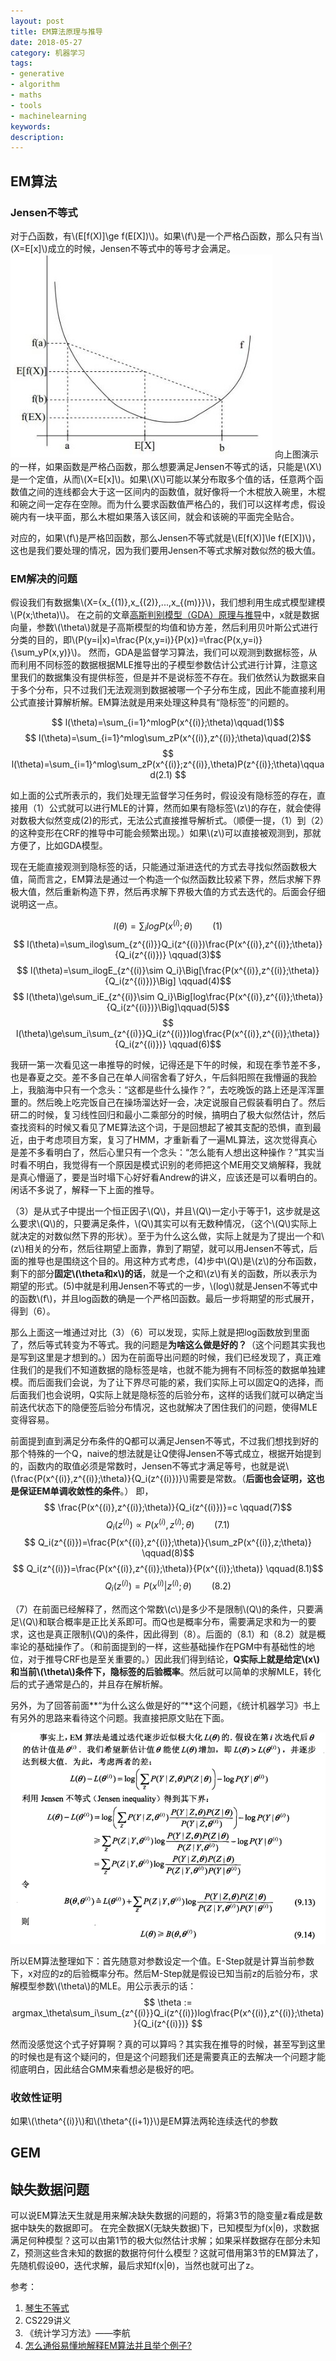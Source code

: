```yaml
---
layout: post
title: EM算法原理与推导
date: 2018-05-27
category: 机器学习
tags:
- generative
- algorithm
- maths
- tools
- machinelearning
keywords:
description:
---
```


## EM算法

### Jensen不等式
对于凸函数，有\\(E[f(X)]\ge f(E[X])\\)。如果\\(f\\)是一个严格凸函数，那么只有当\\(X=E[x]\\)成立的时候，Jensen不等式中的等号才会满足。
![Jensen不等式](/img/Jensen.jpeg)
向上图演示的一样，如果函数是严格凸函数，那么想要满足Jensen不等式的话，只能是\\(X\\)是一个定值，从而\\(X=E[x]\\)。如果\\(X\\)可能以某分布取多个值的话，任意两个函数值之间的连线都会大于这一区间内的函数值，就好像将一个木棍放入碗里，木棍和碗之间一定存在空隙。而为什么要求函数值严格凸的，我们可以这样考虑，假设碗内有一块平面，那么木棍如果落入该区间，就会和该碗的平面完全贴合。

对应的，如果\\(f\\)是严格凹函数，那么Jensen不等式就是\\(E[f(X)]\le f(E[X])\\)，这也是我们要处理的情况，因为我们要用Jensen不等式求解对数似然的极大值。

### EM解决的问题
假设我们有数据集\\(X=\{x_{(1)},x_{(2)},...,x_{(m)}\}\\)，我们想利用生成式模型建模\\(P(x;\theta)\\)。
在之前的文章[高斯判别模型（GDA）原理与推导]()中，x就是数据向量，参数\\(\theta\\)就是子高斯模型的均值和协方差，然后利用贝叶斯公式进行分类的目的，即\\(P(y=i|x)=\frac{P(x,y=i)}{P(x)}=\frac{P(x,y=i)}{\sum_yP(x,y)}\\)。
然而，GDA是监督学习算法，我们可以观测到数据标签，从而利用不同标签的数据根据MLE推导出的子模型参数估计公式进行计算，注意这里我们的数据集没有提供标签，但是并不是说标签不存在。我们依然认为数据来自于多个分布，只不过我们无法观测到数据被哪一个子分布生成，因此不能直接利用公式直接计算解析解。EM算法就是用来处理这种具有“隐标签”的问题的。

<!--  more -->

$$ l(\theta)=\sum_{i=1}^mlogP(x^{(i)};\theta)\qquad(1)$$
$$ l(\theta)=\sum_{i=1}^mlog\sum_zP(x^{(i)},z^{(i)};\theta)\quad(2)$$
$$ l(\theta)=\sum_{i=1}^mlog\sum_zP(x^{(i)};z^{(i)},\theta)P(z^{(i)};\theta)\qquad(2.1)
$$

如上面的公式所表示的，我们处理无监督学习任务时，假设没有隐标签的存在，直接用（1）公式就可以进行MLE的计算，然而如果有隐标签\\(z\\)的存在，就会使得对数极大似然变成(2)的形式，无法公式直接推导解析式。（顺便一提，（1）到（2）的这种变形在CRF的推导中可能会频繁出现。）如果\\(z\\)可以直接被观测到，那就方便了，比如GDA模型。

现在无能直接观测到隐标签的话，只能通过渐进迭代的方式去寻找似然函数极大值，简而言之，EM算法是通过一个构造一个似然函数比较紧下界，然后求解下界极大值，然后重新构造下界，然后再求解下界极大值的方式去迭代的。后面会仔细说明这一点。

$$ l(\theta)=\sum_ilogP(x^{(i)};\theta) \qquad(1)$$
$$ l(\theta)=\sum_ilog\sum_{z^{(i)}}Q_i(z^{(i)})\frac{P(x^{(i)},z^{(i)};\theta)}{Q_i(z^{(i)})} \qquad(3)$$
$$ l(\theta)=\sum_ilogE_{z^{(i)}\sim Q_i}\Big[\frac{P(x^{(i)},z^{(i)};\theta)}{Q_i(z^{(i)})}\Big] \qquad(4)$$
$$ l(\theta)\ge\sum_iE_{z^{(i)}\sim Q_i}\Big[log\frac{P(x^{(i)},z^{(i)};\theta)}{Q_i(z^{(i)})}\Big]\qquad(5)$$
$$ l(\theta)\ge\sum_i\sum_{z^{(i)}}Q_i(z^{(i)})log\frac{P(x^{(i)},z^{(i)};\theta)}{Q_i(z^{(i)})} \qquad(6)$$

我研一第一次看见这一串推导的时候，记得还是下午的时候，和现在季节差不多，也是春夏之交。差不多自己在单人间宿舍看了好久，午后斜阳照在我懵逼的我脸上，我脑海中只有一个念头：“这都是些什么操作？”，去吃晚饭的路上还是浑浑噩噩的。然后晚上吃完饭自己在操场溜达好一会，决定说服自己假装看明白了。然后研二的时候，复习线性回归和最小二乘部分的时候，搞明白了极大似然估计，然后查找资料的时候又看见了ME算法这个词，于是回想起了被其支配的恐惧，直到最近，由于考虑项目方案，复习了HMM，才重新看了一遍ML算法，这次觉得真心是差不多看明白了，然后心里只有一个念头：“怎么能有人想出这种操作？”其实当时看不明白，我觉得有一个原因是模式识别的老师把这个ME用交叉熵解释，我就是真心懵逼了，要是当时塌下心好好看Andrew的讲义，应该还是可以看明白的。闲话不多说了，解释一下上面的推导。

（3）是从式子中提出一个恒正因子\\(Q\\)，并且\\(Q\\)一定小于等于1，这步就是这么要求\\(Q\\)的，只要满足条件，\\(Q\\)其实可以有无数种情况，（这个\\(Q\\)实际上就决定的对数似然下界的形状）。至于为什么这么做，实际上就是为了提出一个和\\(z\\)相关的分布，然后往期望上面靠，靠到了期望，就可以用Jensen不等式，后面的推导也是围绕这个目的。用这种方式考虑，(4)步中\\(Q\\)是\\(z\\)的分布函数，剩下的部分**固定\\(\theta和x\\)的话**，就是一个之和\\(z\\)有关的函数，所以表示为期望的形式。(5)中就是利用Jensen不等式的一步，\\(log\\)就是Jensen不等式中的函数\\(f\\)，并且log函数的确是一个严格凹函数。最后一步将期望的形式展开，得到（6）。

那么上面这一堆通过对比（3）（6）可以发现，实际上就是把log函数放到里面了，然后等式转变为不等式。我的问题是**为啥这么做是好的？**（这个问题其实我也是写到这里是才想到的。）因为在前面导出问题的时候，我们已经发现了，真正难住我们的是我们不知道数据的隐标签是啥，也就不能为拥有不同标签的数据单独建模。而后面我们会说，为了让下界尽可能的紧，我们实际上可以固定Q的选择，而后面我们也会说明，Q实际上就是隐标签的后验分布，这样的话我们就可以确定当前迭代状态下的隐便签后验分布情况，这也就解决了困住我们的问题，使得MLE变得容易。


前面提到直到满足分布条件的Q都可以满足Jensen不等式，不过我们想找到好的那个特殊的一个Q，naive的想法就是让Q使得Jensen不等式成立，根据开始提到的，函数内的取值必须是常数时，Jensen不等式才满足等号，也就是说\\(\frac{P(x^{(i)},z^{(i)};\theta)}{Q_i(z^{(i)})}\\)需要是常数。（**后面也会证明，这也是保证EM单调收敛性的条件**。）
即，
$$ \frac{P(x^{(i)},z^{(i)};\theta)}{Q_i(z^{(i)})}=c \qquad(7)$$
$$ Q_i(z^{(i)})\propto P(x^{(i)},z^{(i)};\theta) \qquad(7.1)$$
$$ Q_i(z^{(i)})=\frac{P(x^{(i)},z^{(i)};\theta)}{\sum_zP(x^{(i)},z;\theta)} \qquad(8)$$
$$ Q_i(z^{(i)})=\frac{P(x^{(i)},z^{(i)};\theta)}{P(x^{(i)};\theta)} \qquad(8.1)$$
$$ Q_i(z^{(i)})=P(x^{(i)}|z^{(i)};\theta) \qquad(8.2)$$

（7）在前面已经解释了，然而这个常数\\(c\\)是多少不是限制\\(Q\\)的条件，只要满足\\(Q\\)和联合概率是正比关系即可。而Q也是概率分布，需要满足求和为一的要求，这也是真正限制\\(Q\\)的条件，因此得到（8）。后面的（8.1）和（8.2）就是概率论的基础操作了。（和前面提到的一样，这些基础操作在PGM中有基础性的地位，对于推导CRF也是至关重要的。）因此我们得到结论，**Q实际上就是给定\\(x\\)和当前\\(\theta\\)条件下，隐标签的后验概率**。然后就可以简单的求解MLE，转化后的式子通常是凸的，并且存在解析解。

另外，为了回答前面**“为什么这么做是好的“**这个问题，《统计机器学习》书上有另外的思路来看待这个问题。我直接把原文贴在下面。

![摘自《统计机器学习》](/img/EM1.png)



所以EM算法整理如下：首先随意对参数设定一个值。E-Step就是计算当前参数下，x对应的z的后验概率分布。然后M-Step就是假设已知当前z的后验分布，求解模型参数\\(\theta\\)的MLE。用公示表示的话：
$$ \theta := argmax_\theta\sum_i\sum_{z^{(i)}}Q_i(z^{(i)})log\frac{P(x^{(i)},z^{(i)};\theta)}{Q_i(z^{(i)})} $$

然而没感觉这个式子好算啊？真的可以算吗？其实我在推导的时候，甚至写到这里的时候也是有这个疑问的，但是这个问题我们还是需要真正的去解决一个问题才能彻底明白，因此结合GMM来看想必是极好的吧。

### 收敛性证明
如果\\(\theta^{(i)}\\)和\\(\theta^{(i+1)}\\)是EM算法两轮连续迭代的参数

## GEM

## 缺失数据问题
可以说EM算法天生就是用来解决缺失数据的问题的，将第3节的隐变量z看成是数据中缺失的数据即可。
在完全数据X(无缺失数据)下，已知模型为f(x|θ)，求数据满足何种模型？这可以由第1节的极大似然估计求解；如果采样数据存在部分未知Z，预测这些含未知的数据的数据符何什么模型？这就可借用第3节的EM算法了，先随机假设θ0，迭代求解，最后求知f(x|θ)，当然也就可出了z。

参考：
1. [琴生不等式](https://baike.baidu.com/item/%E7%90%B4%E7%94%9F%E4%B8%8D%E7%AD%89%E5%BC%8F/397409?fr=aladdin)
2. CS229讲义
3. 《统计学习方法》——李航
4. [怎么通俗易懂地解释EM算法并且举个例子?](https://www.zhihu.com/question/27976634?sort=created)
